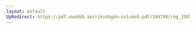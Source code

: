 ```yaml
---
layout: default
UpRedirect: https://pdf.swedeb.se/riksdagen-volumeG-pdf/199798/reg_199798/reg_199798_0349.pdf
---
```

